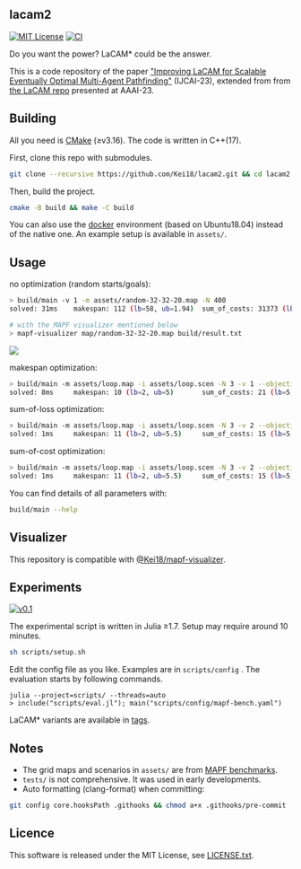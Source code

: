 lacam2
---
[![MIT License](http://img.shields.io/badge/license-MIT-blue.svg?style=flat)](LICENSE)
[![CI](https://github.com/Kei18/lacam2/actions/workflows/ci.yml/badge.svg)](https://github.com/Kei18/lacam2/actions/workflows/ci.yml)

Do you want the power?
LaCAM* could be the answer.

This is a code repository of the paper ["Improving LaCAM for Scalable Eventually Optimal Multi-Agent Pathfinding"](https://kei18.github.io/lacam2/) (IJCAI-23), extended from from [the LaCAM repo](https://kei18.github.io/lacam/) presented at AAAI-23.

## Building

All you need is [CMake](https://cmake.org/) (≥v3.16). The code is written in C++(17).

First, clone this repo with submodules.

```sh
git clone --recursive https://github.com/Kei18/lacam2.git && cd lacam2
```

Then, build the project.

```sh
cmake -B build && make -C build
```

You can also use the [docker](https://www.docker.com/) environment (based on Ubuntu18.04) instead of the native one.
An example setup is available in `assets/`.

## Usage

no optimization (random starts/goals):

```sh
> build/main -v 1 -m assets/random-32-32-20.map -N 400
solved: 31ms    makespan: 112 (lb=58, ub=1.94)  sum_of_costs: 31373 (lb=9217, ub=3.41)  sum_of_loss: 26001 (lb=9217, ub=2.83)

# with the MAPF visualizer mentioned below
> mapf-visualizer map/random-32-32-20.map build/result.txt
```

![](assets/demo-random-32-32-20_400agents.gif)

makespan optimization:

```sh
> build/main -m assets/loop.map -i assets/loop.scen -N 3 -v 1 --objective 1
solved: 8ms     makespan: 10 (lb=2, ub=5)       sum_of_costs: 21 (lb=5, ub=4.2) sum_of_loss: 21 (lb=5, ub=4.2)
```

sum-of-loss optimization:

```sh
> build/main -m assets/loop.map -i assets/loop.scen -N 3 -v 2 --objective 2
solved: 1ms     makespan: 11 (lb=2, ub=5.5)     sum_of_costs: 15 (lb=5, ub=3)   sum_of_loss: 15 (lb=5, ub=3)
```

sum-of-cost optimization:

```sh
> build/main -m assets/loop.map -i assets/loop.scen -N 3 -v 2 --objective 3
solved: 1ms     makespan: 11 (lb=2, ub=5.5)     sum_of_costs: 15 (lb=5, ub=3)   sum_of_loss: 15 (lb=5, ub=3)
```

You can find details of all parameters with:
```sh
build/main --help
```

## Visualizer

This repository is compatible with [@Kei18/mapf-visualizer](https://github.com/kei18/mapf-visualizer).

## Experiments

[![v0.1](https://img.shields.io/badge/tag-v0.1-blue.svg?style=flat)](https://github.com/Kei18/lacam2/releases/tag/v0.1)

The experimental script is written in Julia ≥1.7.
Setup may require around 10 minutes.

```sh
sh scripts/setup.sh
```

Edit the config file as you like.
Examples are in `scripts/config` .
The evaluation starts by following commands.

```
julia --project=scripts/ --threads=auto
> include("scripts/eval.jl"); main("scripts/config/mapf-bench.yaml")
```

LaCAM* variants are available in [tags](https://github.com/Kei18/lacam2/tags).

## Notes

- The grid maps and scenarios in `assets/` are from [MAPF benchmarks](https://movingai.com/benchmarks/mapf.html).
- `tests/` is not comprehensive. It was used in early developments.
- Auto formatting (clang-format) when committing:

```sh
git config core.hooksPath .githooks && chmod a+x .githooks/pre-commit
```

## Licence

This software is released under the MIT License, see [LICENSE.txt](LICENCE.txt).
